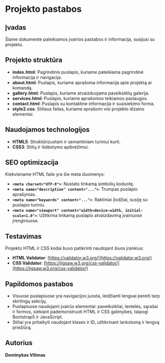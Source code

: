 # Projekto pastabos

## Įvadas
Šiame dokumente pateikiamos įvairios pastabos ir informacija, susijusi su projektu.

## Projekto struktūra
- **index.html**: Pagrindinis puslapis, kuriame pateikiama pagrindinė informacija ir navigacija.
- **about.html**: Puslapis, kuriame aprašoma informacija apie projektą ar komandą.
- **gallery.html**: Puslapis, kuriame atvaizduojama paveikslėlių galerija.
- **services.html**: Puslapis, kuriame aprašomos teikiamos paslaugos.
- **contact.html**: Puslapis su kontaktine informacija ir susisiekimo forma.
- **style2.css**: Stiliaus failas, kuriame aprašomi visi projekto dizaino elementai.

## Naudojamos technologijos
- **HTML5**: Struktūrizuotam ir semantiniam turiniui kurti.
- **CSS3**: Stilių ir išdėstymo apibrėžimui.

## SEO optimizacija
Kiekviename HTML faile yra šie meta duomenys:
- **`<meta charset="UTF-8">`**: Nustato tinkamą simbolių koduotę.
- **`<meta name="description" content="...">`**: Trumpas puslapio aprašymas.
- **`<meta name="keywords" content="...">`**: Raktiniai žodžiai, susiję su puslapio turiniu.
- **`<meta name="viewport" content="width=device-width, initial-scale=1.0">`**: Užtikrina tinkamą puslapio atvaizdavimą įvairiuose įrenginiuose.

## Testavimas
Projekto HTML ir CSS kodai buvo patikrinti naudojant šiuos įrankius:
- **HTML Validator**: [https://validator.w3.org/](https://validator.w3.org/)
- **CSS Validator**: [https://jigsaw.w3.org/css-validator/](https://jigsaw.w3.org/css-validator/)

## Papildomos pastabos
- Visuose puslapiuose yra navigacijos juosta, leidžianti lengvai pereiti tarp skirtingų sekcijų.
- Puslapiuose naudojami įvairūs elementai: paveikslėliai, lentelės, sąrašai ir formos, siekiant pademonstruoti HTML ir CSS galimybes, taipogi Bootstrap5 ir JavaScript.
- Stiliai yra pritaikyti naudojant klases ir ID, užtikrinant lankstumą ir lengvą priežiūrą.

## Autorius
**Dominykas Vilimas**